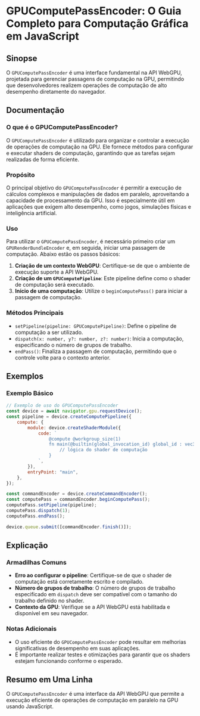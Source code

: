 <!--
Meta Description: # GPUComputePassEncoder: O Guia Completo para Computação Gráfica em JavaScript ## Sinopse O `GPUComputePassEncoder` é uma interface fundamental na API...
Meta Keywords: computação, gpucomputepassencoder, que, para, gpu
-->

# GPUComputePassEncoder: O Guia Completo para Computação Gráfica em JavaScript

## Sinopse
O `GPUComputePassEncoder` é uma interface fundamental na API WebGPU, projetada para gerenciar passagens de computação na GPU, permitindo que desenvolvedores realizem operações de computação de alto desempenho diretamente do navegador.

## Documentação

### O que é o GPUComputePassEncoder?
O `GPUComputePassEncoder` é utilizado para organizar e controlar a execução de operações de computação na GPU. Ele fornece métodos para configurar e executar shaders de computação, garantindo que as tarefas sejam realizadas de forma eficiente.

### Propósito
O principal objetivo do `GPUComputePassEncoder` é permitir a execução de cálculos complexos e manipulações de dados em paralelo, aproveitando a capacidade de processamento da GPU. Isso é especialmente útil em aplicações que exigem alto desempenho, como jogos, simulações físicas e inteligência artificial.

### Uso
Para utilizar o `GPUComputePassEncoder`, é necessário primeiro criar um `GPURenderBundleEncoder` e, em seguida, iniciar uma passagem de computação. Abaixo estão os passos básicos:

1. **Criação de um contexto WebGPU**: Certifique-se de que o ambiente de execução suporte a API WebGPU.
2. **Criação de um `GPUComputePipeline`**: Este pipeline define como o shader de computação será executado.
3. **Início de uma computação**: Utilize o `beginComputePass()` para iniciar a passagem de computação.

### Métodos Principais
- `setPipeline(pipeline: GPUComputePipeline)`: Define o pipeline de computação a ser utilizado.
- `dispatch(x: number, y?: number, z?: number)`: Inicia a computação, especificando o número de grupos de trabalho.
- `endPass()`: Finaliza a passagem de computação, permitindo que o controle volte para o contexto anterior.

## Exemplos

### Exemplo Básico
```javascript
// Exemplo de uso do GPUComputePassEncoder
const device = await navigator.gpu.requestDevice();
const pipeline = device.createComputePipeline({
    compute: {
        module: device.createShaderModule({
            code: `
                @compute @workgroup_size(1)
                fn main(@builtin(global_invocation_id) global_id : vec3u) {
                    // lógica do shader de computação
                }
            `,
        }),
        entryPoint: "main",
    },
});

const commandEncoder = device.createCommandEncoder();
const computePass = commandEncoder.beginComputePass();
computePass.setPipeline(pipeline);
computePass.dispatch(1);
computePass.endPass();

device.queue.submit([commandEncoder.finish()]);
```

## Explicação

### Armadilhas Comuns
- **Erro ao configurar o pipeline**: Certifique-se de que o shader de computação está corretamente escrito e compilado.
- **Número de grupos de trabalho**: O número de grupos de trabalho especificado em `dispatch` deve ser compatível com o tamanho do trabalho definido no shader.
- **Contexto da GPU**: Verifique se a API WebGPU está habilitada e disponível em seu navegador.

### Notas Adicionais
- O uso eficiente do `GPUComputePassEncoder` pode resultar em melhorias significativas de desempenho em suas aplicações.
- É importante realizar testes e otimizações para garantir que os shaders estejam funcionando conforme o esperado.

## Resumo em Uma Linha
O `GPUComputePassEncoder` é uma interface da API WebGPU que permite a execução eficiente de operações de computação em paralelo na GPU usando JavaScript.